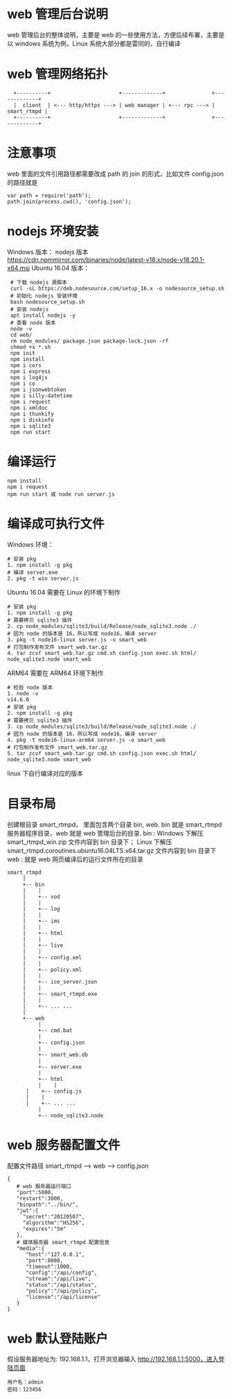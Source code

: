 ﻿# web 管理后台说明

web 管理后台的整体说明，主要是 web 的一些使用方法，方便后续布署，主要是以 windows 系统为例，Linux 系统大部分都是雷同的，自行编译

# web 管理网络拓扑

~~~shell
  +----------+                      +-------------+               +-------------+
  |  client  | <--- http/https ---> | web manager | <--- rpc ---> | smart_rtmpd |
  +----------+                      +-------------+               +-------------+
~~~

# 注意事项

web 里面的文件引用路径都需要改成 path 的 join 的形式，比如文件 config.json 的路径就是

~~~shell
var path = require('path');
path.join(process.cwd(), 'config.json');
~~~

# nodejs 环境安装
Windows 版本：
  nodejs 版本 https://cdn.npmmirror.com/binaries/node/latest-v18.x/node-v18.20.1-x64.msi
Ubuntu 16.04 版本：
~~~shell
 # 下载 nodejs 源脚本
 curl -sL https://deb.nodesource.com/setup_16.x -o nodesource_setup.sh
 # 初始化 nodejs 安装环境
 bash nodesource_setup.sh
 # 安装 nodejs 
 apt install nodejs -y
 # 查看 node 版本
 node -v 
 cd web/
 rm node_modules/ package.json package-lock.json -rf
 chmod +x *.sh
 npm init
 npm install
 npm i cors
 npm i express
 npm i log4js 
 npm i co 
 npm i jsonwebtoken 
 npm i silly-datetime
 npm i request
 npm i xmldoc
 npm i thunkify
 npm i diskinfo 
 npm i sqlite3
 npm run start
~~~

# 编译运行

~~~shell
npm install
npm i request
npm run start 或 node run server.js
~~~

# 编译成可执行文件

Windows 环境：
~~~shell
# 安装 pkg
1. npm install -g pkg
# 编译 server.exe
2. pkg -t win server.js
~~~

Ubuntu 16.04 需要在 Linux 的环境下制作
~~~shell
# 安装 pkg
1. npm install -g pkg
# 需要拷贝 sqlite3 插件
2. cp node_modules/sqlite3/build/Release/node_sqlite3.node ./
# 因为 node 的版本是 16，所以写成 node16，编译 server
3. pkg -t node16-linux server.js -o smart_web
# 打包制作发布文件 smart_web.tar.gz
4. tar zcvf smart_web.tar.gz cmd.sh config.json exec.sh html/ node_sqlite3.node smart_web
~~~

ARM64 需要在 ARM64 环境下制作
~~~shell
# 检验 node 版本
1. node -v
v14.6.0
# 安装 pkg
2. npm install -g pkg
# 需要拷贝 sqlite3 插件
3. cp node_modules/sqlite3/build/Release/node_sqlite3.node ./
# 因为 node 的版本是 16，所以写成 node16，编译 server
4. pkg -t node16-linux-arm64 server.js -o smart_web
# 打包制作发布文件 smart_web.tar.gz
5. tar zcvf smart_web.tar.gz cmd.sh config.json exec.sh html/ node_sqlite3.node smart_web
~~~

linux 下自行编译对应的版本

# 目录布局

创建根目录 smart_rtmpd， 里面包含两个目录 bin, web. bin 就是 smart_rtmpd 服务器程序目录，web 就是 web 管理后台的目录.
bin : Windows 下解压 smart_rtmpd_win.zip 文件内容到 bin 目录下； Linux 下解压 smart_rtmpd.coroutines.ubuntu16.04LTS.x64.tar.gz 文件内容到 bin 目录下
web : 就是 web 网页编译后的运行文件所在的目录

~~~shell
smart_rtmpd 
     |
     +-- bin
     |    |
     |    +-- vod
     |    |
     |    +-- log
     |    |
     |    +-- ims
     |    |
     |    +-- html
     |    |
     |    +-- live
     |    |
     |    +-- config.xml
     |    |
     |    +-- policy.xml
     |    |
     |    +-- ice_server.json
     |    |
     |    +-- smart_rtmpd.exe
     |    |
     |    +-- ... ...
     |
     +-- web
          |
          +-- cmd.bat
          |
          +-- config.json
          |
          +-- smart_web.db
          |
          +-- server.exe
          |
          +-- html
          |    |
	  |    +-- config.js
	  |    |
	  |    +-- ... ...
          |
          +-- node_sqlite3.node
~~~

# web 服务器配置文件
配置文件路径
smart_rtmpd --> web --> config.json
~~~shell
{
   # web 服务器运行端口
   "port":5000,
   "restart":3000,
   "binpath":"../bin/",
   "jwt":{
     "secret":"20120507",
     "algorithm":"HS256",
     "expires":"5m"
   },
   # 媒体服务器 smart_rtmpd 配置信息
   "media":{
      "host":"127.0.0.1",
      "port":8080,
      "timeout":1000,
      "config":"/api/config",
      "stream":"/api/live",
      "status":"/api/status",
      "policy":"/api/policy",
      "license":"/api/license"
   }
}
~~~

# web 默认登陆账户
假设服务器地址为: 192.168.1.1，打开浏览器输入 http://192.168.1.1:5000，进入登陆页面
~~~shell
用户名：admin
密码：123456
~~~

